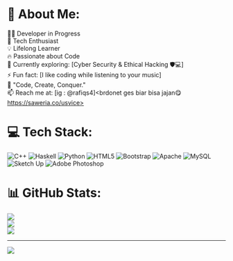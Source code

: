 # 💫 About Me:
👨‍💻 Developer in Progress <br>🚀 Tech Enthusiast<br>💡 Lifelong Learner  <br>🔥 Passionate about Code<br>🌱 Currently exploring: [Cyber Security & Ethical Hacking 🛡️💻]<br>⚡ Fun fact: [I like coding while listening to your music]<br>📌 "Code, Create, Conquer."<br>📫 Reach me at: [ig : @rafiqs4]<brdonet ges biar bisa jajan😋 https://saweria.co/usvice><br>


# 💻 Tech Stack:
![C++](https://img.shields.io/badge/c++-%2300599C.svg?style=for-the-badge&logo=c%2B%2B&logoColor=white) ![Haskell](https://img.shields.io/badge/Haskell-5e5086?style=for-the-badge&logo=haskell&logoColor=white) ![Python](https://img.shields.io/badge/python-3670A0?style=for-the-badge&logo=python&logoColor=ffdd54) ![HTML5](https://img.shields.io/badge/html5-%23E34F26.svg?style=for-the-badge&logo=html5&logoColor=white) ![Bootstrap](https://img.shields.io/badge/bootstrap-%238511FA.svg?style=for-the-badge&logo=bootstrap&logoColor=white) ![Apache](https://img.shields.io/badge/apache-%23D42029.svg?style=for-the-badge&logo=apache&logoColor=white) ![MySQL](https://img.shields.io/badge/mysql-4479A1.svg?style=for-the-badge&logo=mysql&logoColor=white) ![Sketch Up](https://img.shields.io/badge/SketchUp-005F9E?style=for-the-badge&logo=sketchup&logoColor=white) ![Adobe Photoshop](https://img.shields.io/badge/adobe%20photoshop-%2331A8FF.svg?style=for-the-badge&logo=adobe%20photoshop&logoColor=white)
# 📊 GitHub Stats:
![](https://github-readme-stats.vercel.app/api?username=usvice&theme=dark&hide_border=false&include_all_commits=true&count_private=true)<br/>
![](https://github-readme-streak-stats.herokuapp.com/?user=usvice&theme=dark&hide_border=false)<br/>
![](https://github-readme-stats.vercel.app/api/top-langs/?username=usvice&theme=dark&hide_border=false&include_all_commits=true&count_private=true&layout=compact)

---
[![](https://visitcount.itsvg.in/api?id=usvice&icon=6&color=0)](https://visitcount.itsvg.in)

<!-- Proudly created with GPRM ( https://gprm.itsvg.in ) -->
